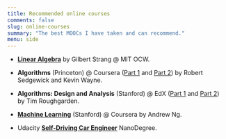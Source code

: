 ```yaml
---
title: Recommended online courses
comments: false
slug: online-courses
summary: "The best MOOCs I have taken and can recommend."
menu: side
---
```


 - [**Linear Algebra**](https://ocw.mit.edu/courses/mathematics/18-06sc-linear-algebra-fall-2011/) by Gilbert Strang @ MIT OCW. 

 - **Algorithms** (Princeton) @ Coursera ([Part 1](https://www.coursera.org/learn/algorithms-part1) and [Part 2](https://www.coursera.org/learn/algorithms-part2)) by Robert Sedgewick and Kevin Wayne.

 - **Algorithms: Design and Analysis** (Stanford) @ EdX ([Part 1](https://www.edx.org/course/algorithms-design-and-analysis) and [Part 2](https://www.edx.org/course/algorithms-design-and-analysis-part-2-2)) by Tim Roughgarden.

 - [**Machine Learning**](https://www.coursera.org/learn/machine-learning) (Stanford) @ Coursera by Andrew Ng.

 - Udacity [**Self-Driving Car Engineer**](https://www.udacity.com/course/self-driving-car-engineer-nanodegree--nd013) NanoDegree.




